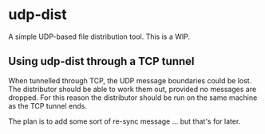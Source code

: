 # udp-dist
A simple UDP-based file distribution tool.
This is a WIP.

## Using udp-dist through a TCP tunnel

When tunnelled through TCP, the UDP message boundaries could be lost.
The distributor should be able to work them out, provided no messages are dropped. For this reason the distributor
should be run on the same machine as the TCP tunnel ends.

The plan is to add some sort of re-sync message ... but that's for later.